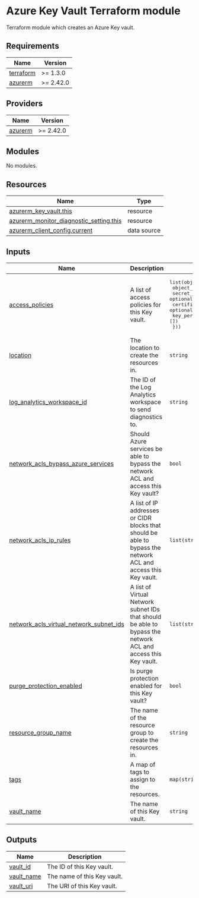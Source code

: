 # Azure Key Vault Terraform module

Terraform module which creates an Azure Key vault.

<!-- BEGIN_TF_DOCS -->
## Requirements

| Name | Version |
|------|---------|
| <a name="requirement_terraform"></a> [terraform](#requirement\_terraform) | >= 1.3.0 |
| <a name="requirement_azurerm"></a> [azurerm](#requirement\_azurerm) | >= 2.42.0 |

## Providers

| Name | Version |
|------|---------|
| <a name="provider_azurerm"></a> [azurerm](#provider\_azurerm) | >= 2.42.0 |

## Modules

No modules.

## Resources

| Name | Type |
|------|------|
| [azurerm_key_vault.this](https://registry.terraform.io/providers/hashicorp/azurerm/latest/docs/resources/key_vault) | resource |
| [azurerm_monitor_diagnostic_setting.this](https://registry.terraform.io/providers/hashicorp/azurerm/latest/docs/resources/monitor_diagnostic_setting) | resource |
| [azurerm_client_config.current](https://registry.terraform.io/providers/hashicorp/azurerm/latest/docs/data-sources/client_config) | data source |

## Inputs

| Name | Description | Type | Default | Required |
|------|-------------|------|---------|:--------:|
| <a name="input_access_policies"></a> [access\_policies](#input\_access\_policies) | A list of access policies for this Key vault. | <pre>list(object({<br>    object_id               = string<br>    secret_permissions      = optional(list(string), [])<br>    certificate_permissions = optional(list(string), [])<br>    key_permissions         = optional(list(string), [])<br>  }))</pre> | `[]` | no |
| <a name="input_location"></a> [location](#input\_location) | The location to create the resources in. | `string` | n/a | yes |
| <a name="input_log_analytics_workspace_id"></a> [log\_analytics\_workspace\_id](#input\_log\_analytics\_workspace\_id) | The ID of the Log Analytics workspace to send diagnostics to. | `string` | n/a | yes |
| <a name="input_network_acls_bypass_azure_services"></a> [network\_acls\_bypass\_azure\_services](#input\_network\_acls\_bypass\_azure\_services) | Should Azure services be able to bypass the network ACL and access this Key vault? | `bool` | `true` | no |
| <a name="input_network_acls_ip_rules"></a> [network\_acls\_ip\_rules](#input\_network\_acls\_ip\_rules) | A list of IP addresses or CIDR blocks that should be able to bypass the network ACL and access this Key vault. | `list(string)` | `[]` | no |
| <a name="input_network_acls_virtual_network_subnet_ids"></a> [network\_acls\_virtual\_network\_subnet\_ids](#input\_network\_acls\_virtual\_network\_subnet\_ids) | A list of Virtual Network subnet IDs that should be able to bypass the network ACL and access this Key vault. | `list(string)` | `[]` | no |
| <a name="input_purge_protection_enabled"></a> [purge\_protection\_enabled](#input\_purge\_protection\_enabled) | Is purge protection enabled for this Key vault? | `bool` | `false` | no |
| <a name="input_resource_group_name"></a> [resource\_group\_name](#input\_resource\_group\_name) | The name of the resource group to create the resources in. | `string` | n/a | yes |
| <a name="input_tags"></a> [tags](#input\_tags) | A map of tags to assign to the resources. | `map(string)` | `{}` | no |
| <a name="input_vault_name"></a> [vault\_name](#input\_vault\_name) | The name of this Key vault. | `string` | n/a | yes |

## Outputs

| Name | Description |
|------|-------------|
| <a name="output_vault_id"></a> [vault\_id](#output\_vault\_id) | The ID of this Key vault. |
| <a name="output_vault_name"></a> [vault\_name](#output\_vault\_name) | The name of this Key vault. |
| <a name="output_vault_uri"></a> [vault\_uri](#output\_vault\_uri) | The URI of this Key vault. |
<!-- END_TF_DOCS -->
